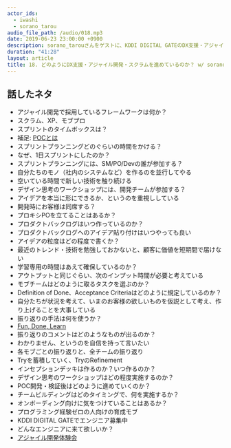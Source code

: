 ```yaml
---
actor_ids:
  - iwashi 
  - sorano_tarou
audio_file_path: /audio/018.mp3
date: 2019-06-23 23:00:00 +0900
description: sorano_tarouさんをゲストに、KDDI DIGITAL GATEのDX支援・アジャイル開発・スクラムの実装などについて語っていただいたエピソードです
duration: "41:28"
layout: article
title: 18. どのようにDX支援・アジャイル開発・スクラムを進めているのか？ w/ sorano_tarou
---
```


## 話したネタ

- アジャイル開発で採用しているフレームワークは何か？
- スクラム、XP、モブプロ
- スプリントのタイムボックスは？
- 補足: [POCとは](http://e-words.jp/w/POC.html)
- スプリントプランニングどのぐらいの時間をかける？
- なぜ、1日スプリントにしたのか？
- スプリントプランニングには、SM/PO/Devの誰が参加する？
- 自分たちのモノ（社内のシステムなど）を作るのを並行してやる
- 空いている時間で新しい技術を触り続ける
- デザイン思考のワークショップには、開発チームが参加する？
- アイデアを本当に形にできるか、というのを重視ししている
- 開発時にお客様は同席する？
- プロキシPOを立てることはあるか？
- プロダクトバックログはいつ作っているのか？
- プロダクトバックログへのアイデア貼り付けはいつやっても良い
- アイデアの粒度はどの程度で書くか？
- 最近のトレンド・技術を勉強しておかないと、顧客に価値を短期間で届けない
- 学習専用の時間はあえて確保しているのか？
- アウトプットと同じぐらい、次のインプット時間が必要と考えている
- モブチームはどのように取るタスクを選ぶのか？
- Definition of Done、Acceptance Criteriaはどのように規定しているのか？
- 自分たちが状況を考えて、いまのお客様の欲しいものを仮説として考え、作り上げることを大事している
- 振り返りの手法は何を使うか？
- [Fun, Done, Learn](https://qiita.com/viva_tweet_x/items/7e279f41f4388d9162ef)
- 振り返りのコメントはどのようなものが出るのか？
- わかりません、というのを自信を持って言いたい
- 各モブごとの振り返りと、全チームの振り返り
- Tryを蓄積していく、TryのRefinement
- インセプションデッキは作るのか？いつ作るのか？
- デザイン思考のワークショップはどの程度実施するのか？
- POC開発・検証後はどのように進めていくのか？
- チームビルディングはどのタイミングで、何を実施するか？
- オンボーディング向けに気をつけていることはあるか？
- プログラミング経験ゼロの人向けの育成モブ
- KDDI DIGITAL GATEでエンジニア募集中
- どんなエンジニアに来て欲しいか？
- [アジャイル開発体験会](https://codebase.connpass.com/event/134947/)
